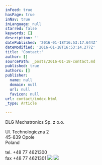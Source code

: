 ```yaml
---
inFeed: true
hasPage: true
inNav: true
inLanguage: null
starred: false
keywords: []
description: ''
datePublished: '2016-01-18T16:53:17.644Z'
dateModified: '2016-01-18T16:53:14.277Z'
title: 'Contact:'
author: []
sourcePath: _posts/2016-01-18-contact.md
published: true
authors: []
publisher:
  name: null
  domain: null
  url: null
  favicon: null
url: contact/index.html
_type: Article

---
```

DLG Mechatronics Sp. z o.o. 

Ul. Technologiczna 2  
45-839 Opole  
Poland 

tel. +48 77 4621300  
fax +48 77 4621301
![](https://the-grid-user-content.s3-us-west-2.amazonaws.com/2dbb693d-da17-4b50-a855-5758391bddb6.jpg)
![](https://the-grid-user-content.s3-us-west-2.amazonaws.com/bd8ed25a-f844-4239-adb5-6013138874ee.jpg)